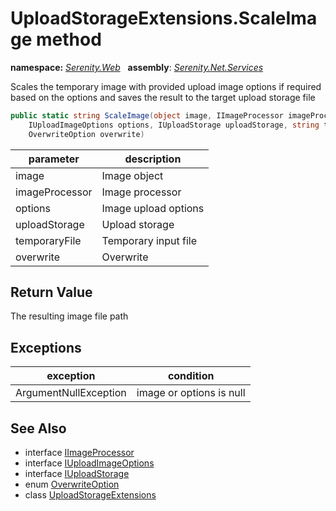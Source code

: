 # UploadStorageExtensions.ScaleImage method
**namespace:** *[Serenity.Web](../../README.md#serenity.web-namespace)*   **assembly**: *[Serenity.Net.Services](../../README.md)*

Scales the temporary image with provided upload image options if required based on the options and saves the result to the target upload storage file

```csharp
public static string ScaleImage(object image, IImageProcessor imageProcessor, 
    IUploadImageOptions options, IUploadStorage uploadStorage, string temporaryFile, 
    OverwriteOption overwrite)
```

| parameter | description |
| --- | --- |
| image | Image object |
| imageProcessor | Image processor |
| options | Image upload options |
| uploadStorage | Upload storage |
| temporaryFile | Temporary input file |
| overwrite | Overwrite |

## Return Value

The resulting image file path

## Exceptions

| exception | condition |
| --- | --- |
| ArgumentNullException | image or options is null |

## See Also

* interface [IImageProcessor](../IImageProcessor.md)
* interface [IUploadImageOptions](../Serenity.Net.Core/../../Serenity.ComponentModel/IUploadImageOptions.md)
* interface [IUploadStorage](../IUploadStorage.md)
* enum [OverwriteOption](../OverwriteOption.md)
* class [UploadStorageExtensions](../UploadStorageExtensions.md)